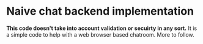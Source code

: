 Naive chat backend implementation
==============

**This code doesn't take into account validation or secuirty in any sort.** It is a simple code to help with a web browser based chatroom. More to follow.